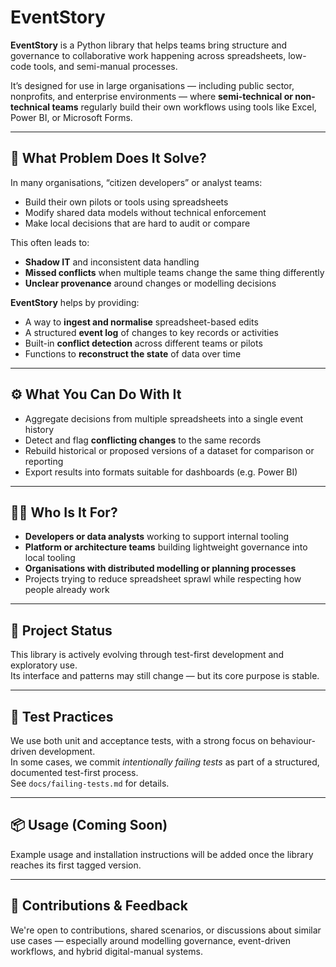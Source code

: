 # EventStory

**EventStory** is a Python library that helps teams bring structure and governance to collaborative work happening across spreadsheets, low-code tools, and semi-manual processes.

It’s designed for use in large organisations — including public sector, nonprofits, and enterprise environments — where **semi-technical or non-technical teams** regularly build their own workflows using tools like Excel, Power BI, or Microsoft Forms.

---

## 🧠 What Problem Does It Solve?

In many organisations, “citizen developers” or analyst teams:

- Build their own pilots or tools using spreadsheets
- Modify shared data models without technical enforcement
- Make local decisions that are hard to audit or compare

This often leads to:

- **Shadow IT** and inconsistent data handling
- **Missed conflicts** when multiple teams change the same thing differently
- **Unclear provenance** around changes or modelling decisions

**EventStory** helps by providing:

- A way to **ingest and normalise** spreadsheet-based edits
- A structured **event log** of changes to key records or activities
- Built-in **conflict detection** across different teams or pilots
- Functions to **reconstruct the state** of data over time

---

## ⚙️ What You Can Do With It

- Aggregate decisions from multiple spreadsheets into a single event history
- Detect and flag **conflicting changes** to the same records
- Rebuild historical or proposed versions of a dataset for comparison or reporting
- Export results into formats suitable for dashboards (e.g. Power BI)

---

## 🧑‍💻 Who Is It For?

- **Developers or data analysts** working to support internal tooling
- **Platform or architecture teams** building lightweight governance into local tooling
- **Organisations with distributed modelling or planning processes**
- Projects trying to reduce spreadsheet sprawl while respecting how people already work

---

## 🔄 Project Status

This library is actively evolving through test-first development and exploratory use.\
Its interface and patterns may still change — but its core purpose is stable.

---

## 🧪 Test Practices

We use both unit and acceptance tests, with a strong focus on behaviour-driven development.\
In some cases, we commit _intentionally failing tests_ as part of a structured, documented test-first process.\
See `docs/failing-tests.md` for details.

---

## 📦 Usage (Coming Soon)

Example usage and installation instructions will be added once the library reaches its first tagged version.

---

## 🤝 Contributions & Feedback

We're open to contributions, shared scenarios, or discussions about similar use cases — especially around modelling governance, event-driven workflows, and hybrid digital-manual systems.
